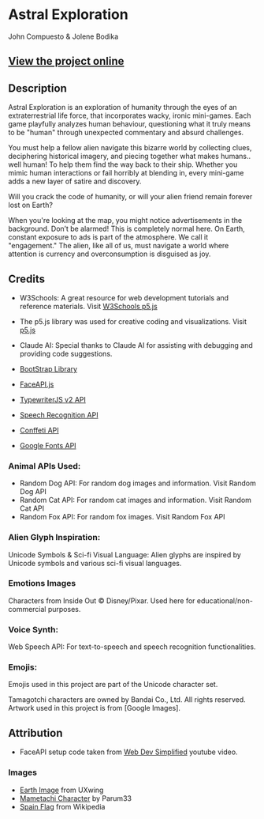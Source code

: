 # Astral Exploration

John Compuesto & Jolene Bodika

## [View the project online](https://jbodika.github.io/CART-263/Project/astral-exploration/)

## Description

Astral Exploration is an exploration of humanity through the eyes of an extraterrestrial life force, that incorporates wacky, ironic mini-games. Each game playfully analyzes human behaviour, questioning what it truly means to be "human" through unexpected commentary and absurd challenges.

You must help a fellow alien navigate this bizarre world by collecting clues, deciphering historical imagery, and piecing together what makes humans.. well human! To help them find the way back to their ship. Whether you mimic human interactions or fail horribly at blending in, every mini-game adds a new layer of satire and discovery.

Will you crack the code of humanity, or will your alien friend remain forever lost on Earth?

When you're looking at the map, you might notice advertisements in the background. Don’t be alarmed! This is completely normal here. On Earth, constant exposure to ads is part of the atmosphere. We call it "engagement." The alien, like all of us, must navigate a world where attention is currency and overconsumption is disguised as joy.

## Credits
- W3Schools: A great resource for web development tutorials and reference materials. Visit [W3Schools
p5.js](https://www.w3schools.com/)
- The p5.js library was used for creative coding and visualizations. Visit [p5.js](https://p5js.org/)
- Claude AI: Special thanks to Claude AI for assisting with debugging and providing code suggestions.

- [BootStrap Library](https://getbootstrap.com/)
- [FaceAPI.js](https://justadudewhohacks.github.io/face-api.js/docs/index.html)
- [TypewriterJS v2 API](https://www.npmjs.com/package/typewriter-effect)
- [Speech Recognition API](https://developer.mozilla.org/en-US/docs/Web/API/SpeechRecognition)
- [Conffeti API](https://github.com/catdad/canvas-confetti)
- [Google Fonts API](https://fonts.google.com/specimen/Poppins)


### Animal APIs Used:
- Random Dog API: For random dog images and information. Visit Random Dog API
- Random Cat API: For random cat images and information. Visit Random Cat API
- Random Fox API: For random fox images. Visit Random Fox API

### Alien Glyph Inspiration:
Unicode Symbols & Sci-fi Visual Language: Alien glyphs are inspired by Unicode symbols and various sci-fi visual languages.

### Emotions Images
Characters from Inside Out © Disney/Pixar.
Used here for educational/non-commercial purposes.

### Voice Synth:
Web Speech API: For text-to-speech and speech recognition functionalities.

### Emojis:
Emojis used in this project are part of the Unicode character set.

Tamagotchi characters are owned by Bandai Co., Ltd. All rights reserved. Artwork used in this project is from [Google Images].


## Attribution

- FaceAPI setup code taken from [Web Dev Simplified](https://www.youtube.com/watch?v=CVClHLwv-4I&t=637s) youtube video.


### Images

- [Earth Image](https://uxwing.com/earth-icon/) from UXwing
- [Mametachi Character](https://great-characters.fandom.com/wiki/Mametchi?file=169995A5-64F4-40E0-8FA6-3D374AC29B7A.jpeg) by Parum33
- [Spain Flag](https://en.wikipedia.org/wiki/Flag_of_Spain#/media/File:Flag_of_Spain.svg) from Wikipedia
